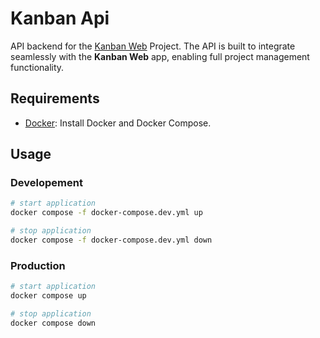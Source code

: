 # Kanban Api

API backend for the [Kanban Web](https://github.com/chawkitariq/kanban-web) Project. The API is built to integrate seamlessly with the **Kanban Web** app, enabling full project management functionality.

## Requirements

- [Docker](https://docs.docker.com/engine/install/): Install Docker and Docker Compose.

## Usage

### Developement


```bash
# start application
docker compose -f docker-compose.dev.yml up
```

```bash
# stop application
docker compose -f docker-compose.dev.yml down
```

### Production

```bash
# start application
docker compose up
```

```bash
# stop application
docker compose down
```